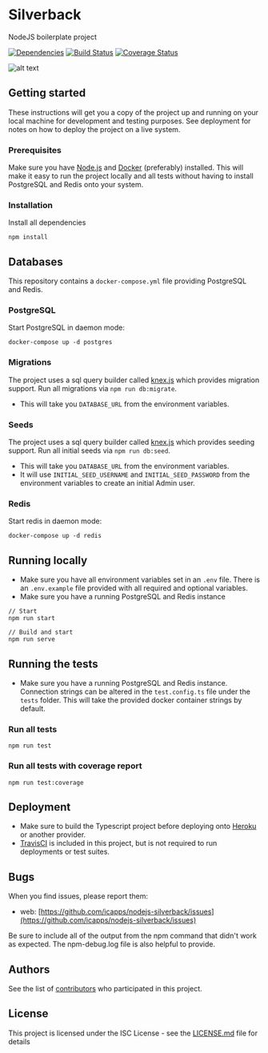# Silverback

NodeJS boilerplate project

[![Dependencies](https://david-dm.org/icapps/nodejs-silverback.svg)](https://david-dm.org/icapps/nodejs-silverback.svg)
[![Build Status](https://travis-ci.org/icapps/nodejs-silverback.svg?branch=master)](https://travis-ci.org/icapps/nodejs-silverback)
[![Coverage Status](https://coveralls.io/repos/github/icapps/nodejs-silverback/badge.svg)](https://coveralls.io/github/icapps/nodejs-silverback)

![alt text](http://blog.aafnation.com/wp-content/uploads/2016/12/gorilla.png "Silverback Monkey")

## Getting started

These instructions will get you a copy of the project up and running on your local machine for development and testing purposes. See deployment for notes on how to deploy the project on a live system.

### Prerequisites

Make sure you have [Node.js](http://nodejs.org/) and [Docker](https://docs.docker.com/install/) (preferably) installed.
This will make it easy to run the project locally and all tests without having to install PostgreSQL and Redis onto your system.

### Installation

Install all dependencies

```shell
npm install
```

## Databases

This repository contains a `docker-compose.yml` file providing PostgreSQL and Redis.

### PostgreSQL

Start PostgreSQL in daemon mode:

```shell
docker-compose up -d postgres
```

### Migrations

The project uses a sql query builder called [knex.js](http://knexjs.org/) which provides migration support.
Run all migrations via `npm run db:migrate`.

- This will take you `DATABASE_URL` from the environment variables.

### Seeds

The project uses a sql query builder called [knex.js](http://knexjs.org/) which provides seeding support.
Run all initial seeds via `npm run db:seed`.

- This will take you `DATABASE_URL` from the environment variables.
- It will use `INITIAL_SEED_USERNAME` and `INITIAL_SEED_PASSWORD` from the environment variables to create an initial Admin user.

### Redis

Start redis in daemon mode:

```shell
docker-compose up -d redis
```

## Running locally

- Make sure you have all environment variables set in an `.env` file. There is an `.env.example` file provided with all required and optional variables.
- Make sure you have a running PostgreSQL and Redis instance

```shell
// Start
npm run start

// Build and start
npm run serve
```

## Running the tests

- Make sure you have a running PostgreSQL and Redis instance. Connection strings can be altered in the `test.config.ts` file under the `tests` folder. This will take the provided docker container strings by default.

### Run all tests

```shell
npm run test
```

### Run all tests with coverage report

```shell
npm run test:coverage
```

## Deployment

- Make sure to build the Typescript project before deploying onto [Heroku](https://travis-ci.org/) or another provider.
- [TravisCI](https://travis-ci.org/) is included in this project, but is not required to run deployments or test suites.

## Bugs

When you find issues, please report them:

- web: [https://github.com/icapps/nodejs-silverback/issues](https://github.com/icapps/nodejs-silverback/issues)

Be sure to include all of the output from the npm command that didn't work as expected. The npm-debug.log file is also helpful to provide.

## Authors

See the list of [contributors](https://github.com/icapps/nodejs-silverback/contributors) who participated in this project.

## License

This project is licensed under the ISC License - see the [LICENSE.md](LICENSE.md) file for details
